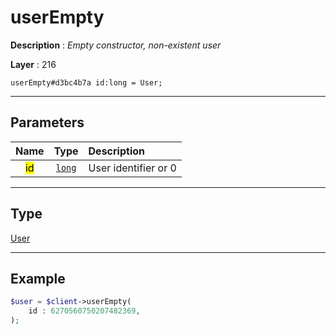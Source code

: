 # userEmpty

**Description** : *Empty constructor, non\-existent user*

**Layer** : 216

```tl
userEmpty#d3bc4b7a id:long = User;
```

---

## Parameters

| Name | Type | Description |
| :---: | :---: | :--- |
| <mark>id</mark> | [`long`](type/long) | User identifier or 0 |

---

## Type

[User](type/User)

---

## Example

```php
$user = $client->userEmpty(
	id : 6270560750207482369,
);
```